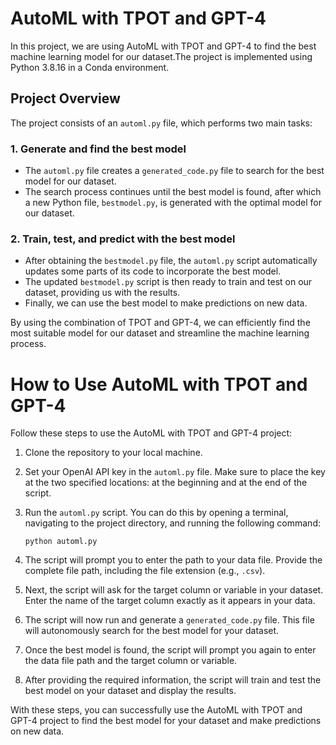# AutoML with TPOT and GPT-4

In this project, we are using AutoML with TPOT and GPT-4 to find the best machine learning model for our dataset.The project is implemented using Python 3.8.16 in a Conda environment.

## Project Overview

The project consists of an `automl.py` file, which performs two main tasks:

### 1. Generate and find the best model

- The `automl.py` file creates a `generated_code.py` file to search for the best model for our dataset.
- The search process continues until the best model is found, after which a new Python file, `bestmodel.py`, is generated with the optimal model for our dataset.

### 2. Train, test, and predict with the best model

- After obtaining the `bestmodel.py` file, the `automl.py` script automatically updates some parts of its code to incorporate the best model.
- The updated `bestmodel.py` script is then ready to train and test on our dataset, providing us with the results.
- Finally, we can use the best model to make predictions on new data.

By using the combination of TPOT and GPT-4, we can efficiently find the most suitable model for our dataset and streamline the machine learning process.


# How to Use AutoML with TPOT and GPT-4

Follow these steps to use the AutoML with TPOT and GPT-4 project:

1. Clone the repository to your local machine.

2. Set your OpenAI API key in the `automl.py` file. Make sure to place the key at the two specified locations: at the beginning and at the end of the script.

3. Run the `automl.py` script. You can do this by opening a terminal, navigating to the project directory, and running the following command:

   ```
   python automl.py
   ```

4. The script will prompt you to enter the path to your data file. Provide the complete file path, including the file extension (e.g., `.csv`).

5. Next, the script will ask for the target column or variable in your dataset. Enter the name of the target column exactly as it appears in your data.

6. The script will now run and generate a `generated_code.py` file. This file will autonomously search for the best model for your dataset.

7. Once the best model is found, the script will prompt you again to enter the data file path and the target column or variable.

8. After providing the required information, the script will train and test the best model on your dataset and display the results.

With these steps, you can successfully use the AutoML with TPOT and GPT-4 project to find the best model for your dataset and make predictions on new data.
